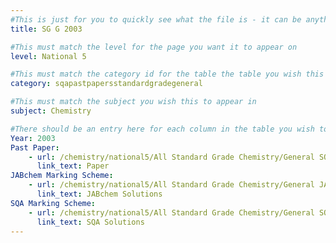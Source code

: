 ```yaml
---
#This is just for you to quickly see what the file is - it can be anything you want
title: SG G 2003

#This must match the level for the page you want it to appear on
level: National 5

#This must match the category id for the table the table you wish this to appear in
category: sqapastpapersstandardgradegeneral

#This must match the subject you wish this to appear in
subject: Chemistry

#There should be an entry here for each column in the table you wish to populate:
Year: 2003
Past Paper:
    - url: /chemistry/national5/All Standard Grade Chemistry/General SQA PP/General SQA PP 2003.pdf
      link_text: Paper
JABchem Marking Scheme:
    - url: /chemistry/national5/All Standard Grade Chemistry/General JABchem Msch/2003generalMSch.pdf
      link_text: JABchem Solutions
SQA Marking Scheme:
    - url: /chemistry/national5/All Standard Grade Chemistry/General SQA Msch/SQA General Msch 2003.pdf
      link_text: SQA Solutions
---
```


